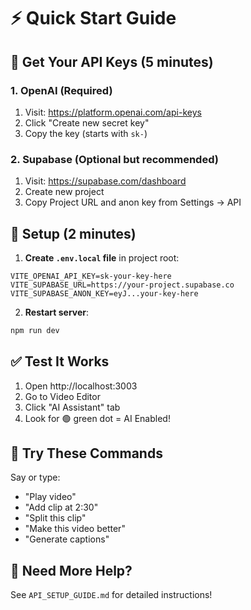 # ⚡ Quick Start Guide

## 🎯 Get Your API Keys (5 minutes)

### 1. OpenAI (Required)
1. Visit: https://platform.openai.com/api-keys
2. Click "Create new secret key"
3. Copy the key (starts with `sk-`)

### 2. Supabase (Optional but recommended)
1. Visit: https://supabase.com/dashboard
2. Create new project
3. Copy Project URL and anon key from Settings → API

## 🔧 Setup (2 minutes)

1. **Create `.env.local` file** in project root:
```env
VITE_OPENAI_API_KEY=sk-your-key-here
VITE_SUPABASE_URL=https://your-project.supabase.co
VITE_SUPABASE_ANON_KEY=eyJ...your-key-here
```

2. **Restart server**:
```bash
npm run dev
```

## ✅ Test It Works

1. Open http://localhost:3003
2. Go to Video Editor
3. Click "AI Assistant" tab
4. Look for 🟢 green dot = AI Enabled!

## 🎤 Try These Commands

Say or type:
- "Play video"
- "Add clip at 2:30"
- "Split this clip"
- "Make this video better"
- "Generate captions"

## 📖 Need More Help?

See `API_SETUP_GUIDE.md` for detailed instructions!


